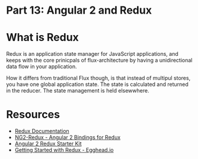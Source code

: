 # Part 13: Angular 2 and Redux ##

# What is Redux

Redux is an application state manager for JavaScript applications, and keeps with the core prinicpals of flux-architecture by having a unidirectional data flow in your application.

How it differs from traditional Flux though, is that instead of multipul stores, you have one global application state. The state is calculated and returned in the reducer. The state management is held elsewwhere.

# Resources

* [Redux Documentation](http://redux.js.org/)
* [NG2-Redux - Angular 2 Bindings for Redux](https://github.com/wbuchwalter/ng2-redux)
* [Angular 2 Redux Starter Kit](https://github.com/rangle/angular2-redux-starter)
* [Getting Started with Redux - Egghead.io](https://egghead.io/series/getting-started-with-redux)